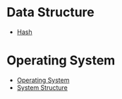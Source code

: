 # Data Structure

- [Hash](Data-Structure/Hash.md)

# Operating System

- [Operating System](OS/OS.md)
- [System Structure](OS/SystemStructure.md)